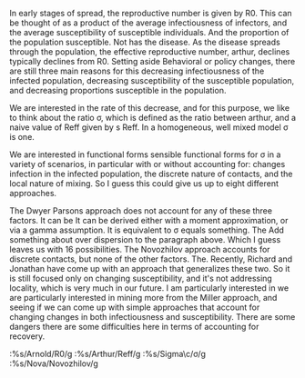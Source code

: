 
In early stages of spread, the reproductive number is given by R0. This can be thought of as a product of the average infectiousness of infectors, and the average susceptibility of susceptible individuals. And the proportion of the population susceptible. Not has the disease. As the disease spreads through the population, the effective reproductive number, arthur, declines typically declines from R0. Setting aside Behavioral or policy changes, there are still three main reasons for this decreasing infectiousness of the infected population, decreasing susceptibility of the susceptible population, and decreasing proportions susceptible in the population.

We are interested in the rate of this decrease, and for this purpose, we like to think about the ratio σ, which is defined as the ratio between arthur, and a naive value of Reff given by s Reff. In a homogeneous, well mixed model σ is one.

We are interested in functional forms sensible functional forms for σ in a variety of scenarios, in particular with or without accounting for: changes infection in the infected population, the discrete nature of contacts, and the local nature of mixing. So I guess this could give us up to eight different approaches. 

The Dwyer Parsons approach does not account for any of these three factors. It can be It can be derived either with a moment approximation, or via a gamma assumption. It is equivalent to σ equals something. The Add something about over dispersion to the paragraph above. Which I guess leaves us with 16 possibilities. The Novozhilov approach accounts for discrete contacts, but none of the other factors. The. Recently, Richard and Jonathan have come up with an approach that generalizes these two. So it is still focused only on changing susceptibility, and it's not addressing locality, which is very much in our future. I am particularly interested in we are particularly interested in mining more from the Miller approach, and seeing if we can come up with simple approaches that account for changing changes in both infectiousness and susceptibility. There are some dangers there are some difficulties here in terms of accounting for recovery.


:%s/Arnold/R0/g
:%s/Arthur/Reff/g
:%s/Sigma\c/σ/g
:%s/Nova/Novozhilov/g


